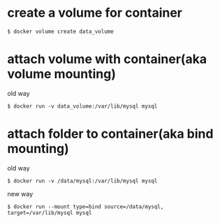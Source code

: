 # create a volume for container

`$ docker volume create data_volume`

# attach volume with container(aka volume mounting)

old way

`$ docker run -v data_volume:/var/lib/mysql mysql`

# attach folder to container(aka bind mounting)

old way

`$ docker run -v /data/mysql:/var/lib/mysql mysql`

new way

`$ docker run --mount type=bind source=/data/mysql, target=/var/lib/mysql mysql`

